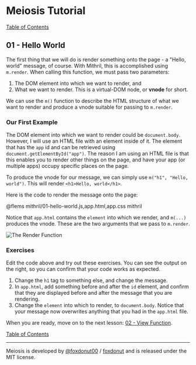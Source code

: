 # Meiosis Tutorial

[Table of Contents](toc.html)

## 01 - Hello World

The first thing that we will do is render something onto the page - a "Hello, world" message,
of course. With Mithril, this is accomplished using `m.render`. When calling this function, we
must pass two parameters:

1. The DOM element into which we want to render, and
1. What we want to render. This is a virtual-DOM node, or **vnode** for short.

We can use the `m()` function to describe the HTML structure of what we want to render and
produce a vnode suitable for passing to `m.render`.

### Our First Example

The DOM element into which we want to render could be `document.body`. However, I will use an
HTML file with an element inside of it. The element that has the `app` id and can be retrieved
using `document.getElementById("app")`. The reason I am using an HTML file is that this enables you
to render other things on the page, and have your app (or multiple apps) occupy specific places on
the page.

To produce the vnode for our message, we can simply use `m("h1", "Hello, world")`. This will render
`<h1>Hello, world</h1>`.

Here is the code to render the message onto the page:

@flems mithril/01-hello-world.js,app.html,app.css mithril

Notice that `app.html` contains the `element` into which we render, and `m(...)` produces the
vnode. These are the two arguments that we pass to `m.render`.

![The Render Function](01-hello-world-01.svg)

### Exercises

Edit the code above and try out these exercises. You can see the output on the right, so you
can confirm that your code works as expected.

1. Change the `h1` tag to something else, and change the message.
1. In `app.html`, add something before and after the `id` element, and confirm that they are
displayed before and after the message that you are rendering.
1. Change the `element` into which to render, to `document.body`. Notice that your message
now overwrites anything that you had in the `app.html` file.

When you are ready, move on to the next lesson: [02 - View Function](02-view-function-mithril.html).

[Table of Contents](toc.html)

-----

Meiosis is developed by [@foxdonut00](http://twitter.com/foxdonut00) / [foxdonut](https://github.com/foxdonut) and is released under the MIT license.
